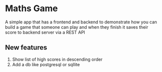 # Maths Game

A simple app that has a frontend and backend to demonstrate how you can build a game that someone can play and when they finish it saves their score to backend server via a REST API

## New features

1. Show list of high scores in descending order
2. Add a db like postgresql or sqllite
